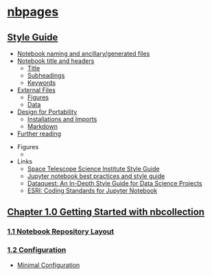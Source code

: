 # [nbpages](https://jckantor.github.io/nbpages)


## [Style Guide](http://nbviewer.jupyter.org/github/jckantor/nbpages/blob/master/notebooks/00.00-Style-Guide.ipynb)
- [Notebook naming and ancillary/generated files](http://nbviewer.jupyter.org/github/jckantor/nbpages/blob/master/notebooks/00.00-Style-Guide.ipynb#Notebook-naming-and-ancillary/generated-files)
- [Notebook title and headers](http://nbviewer.jupyter.org/github/jckantor/nbpages/blob/master/notebooks/00.00-Style-Guide.ipynb#Notebook-title-and-headers)
    - [Title](http://nbviewer.jupyter.org/github/jckantor/nbpages/blob/master/notebooks/00.00-Style-Guide.ipynb#Title)
    - [Subheadings](http://nbviewer.jupyter.org/github/jckantor/nbpages/blob/master/notebooks/00.00-Style-Guide.ipynb#Subheadings)
    - [Keywords](http://nbviewer.jupyter.org/github/jckantor/nbpages/blob/master/notebooks/00.00-Style-Guide.ipynb#Keywords)
- [External Files](http://nbviewer.jupyter.org/github/jckantor/nbpages/blob/master/notebooks/00.00-Style-Guide.ipynb#External-Files)
    - [Figures](http://nbviewer.jupyter.org/github/jckantor/nbpages/blob/master/notebooks/00.00-Style-Guide.ipynb#Figures)
    - [Data](http://nbviewer.jupyter.org/github/jckantor/nbpages/blob/master/notebooks/00.00-Style-Guide.ipynb#Data)
- [Design for Portability](http://nbviewer.jupyter.org/github/jckantor/nbpages/blob/master/notebooks/00.00-Style-Guide.ipynb#Design-for-Portability)
    - [Installations and Imports](http://nbviewer.jupyter.org/github/jckantor/nbpages/blob/master/notebooks/00.00-Style-Guide.ipynb#Installations-and-Imports)
    - [Markdown](http://nbviewer.jupyter.org/github/jckantor/nbpages/blob/master/notebooks/00.00-Style-Guide.ipynb#Markdown)
- [Further reading](http://nbviewer.jupyter.org/github/jckantor/nbpages/blob/master/notebooks/00.00-Style-Guide.ipynb#Further-reading)
* Figures
    - []()
* Links
    - [Space Telescope Science Institute Style Guide](https://github.com/spacetelescope/style-guides/blob/master/guides/jupyter-notebooks.md)
    - [Jupyter notebook best practices and style guide](https://github.com/chrisvoncsefalvay/jupyter-best-practices)
    - [Dataquest: An In-Depth Style Guide for Data Science Projects](https://www.dataquest.io/blog/data-science-project-style-guide/)
    - [ESRI: Coding Standards for Jupyter Notebook](https://www.esri.com/about/newsroom/arcuser/coding-standards-for-jupyter-notebook/)


## [Chapter 1.0 Getting Started with nbcollection](http://nbviewer.jupyter.org/github/jckantor/nbpages/blob/master/notebooks/01.00-Getting-Started-with-nbcollection.ipynb)

### [1.1 Notebook Repository Layout](http://nbviewer.jupyter.org/github/jckantor/nbpages/blob/master/notebooks/01.01-Notebook-Repository-Layout.ipynb)

### [1.2 Configuration](http://nbviewer.jupyter.org/github/jckantor/nbpages/blob/master/notebooks/01.02-Configuration.ipynb)
- [Minimal Configuration](http://nbviewer.jupyter.org/github/jckantor/nbpages/blob/master/notebooks/01.02-Configuration.ipynb#Minimal-Configuration)
